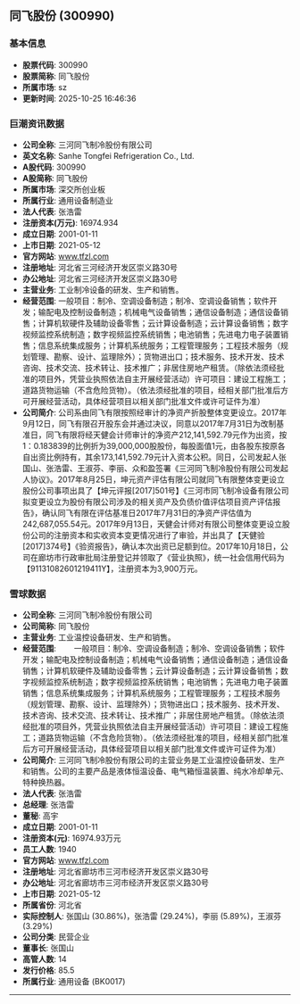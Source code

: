 ## 同飞股份 (300990)

### 基本信息

- **股票代码**: 300990
- **股票简称**: 同飞股份
- **所属市场**: sz
- **更新时间**: 2025-10-25 16:46:36

### 巨潮资讯数据

- **公司全称**: 三河同飞制冷股份有限公司
- **英文名称**: Sanhe Tongfei Refrigeration Co., Ltd.
- **A股代码**: 300990
- **A股简称**: 同飞股份
- **所属市场**: 深交所创业板
- **所属行业**: 通用设备制造业
- **法人代表**: 张浩雷
- **注册资本(万元)**: 16974.934
- **成立日期**: 2001-01-11
- **上市日期**: 2021-05-12
- **官方网站**: www.tfzl.com
- **注册地址**: 河北省三河经济开发区崇义路30号
- **办公地址**: 河北省三河经济开发区崇义路30号
- **主营业务**: 工业制冷设备的研发、生产和销售。
- **经营范围**: 一般项目：制冷、空调设备制造；制冷、空调设备销售；软件开发；输配电及控制设备制造；机械电气设备销售；通信设备制造；通信设备销售；计算机软硬件及辅助设备零售；云计算设备制造；云计算设备销售；数字视频监控系统制造；数字视频监控系统销售；电池销售；先进电力电子装置销售；信息系统集成服务；计算机系统服务；工程管理服务；工程技术服务（规划管理、勘察、设计、监理除外）；货物进出口；技术服务、技术开发、技术咨询、技术交流、技术转让、技术推广；非居住房地产租赁。（除依法须经批准的项目外，凭营业执照依法自主开展经营活动）许可项目：建设工程施工；道路货物运输（不含危险货物）。（依法须经批准的项目，经相关部门批准后方可开展经营活动，具体经营项目以相关部门批准文件或许可证件为准）
- **公司简介**: 公司系由同飞有限按照经审计的净资产折股整体变更设立。2017年9月12日，同飞有限召开股东会并通过决议，同意以2017年7月31日为改制基准日，同飞有限将经天健会计师审计的净资产212,141,592.79元作为出资，按1：0.183839的比例折为39,000,000股股份，每股面值1元，由各股东按原各自出资比例持有，其余173,141,592.79元计入资本公积。同日，公司发起人张国山、张浩雷、王淑芬、李丽、众和盈签署《三河同飞制冷股份有限公司发起人协议》。2017年8月25日，坤元资产评估有限公司就同飞有限整体变更设立股份公司事项出具了【坤元评报[2017]501号】《三河市同飞制冷设备有限公司拟变更设立为股份有限公司涉及的相关资产及负债价值评估项目资产评估报告》，确认同飞有限在评估基准日2017年7月31日的净资产评估值为242,687,055.54元。2017年9月13日，天健会计师对有限公司整体变更设立股份公司的注册资本和实收资本变更情况进行了审验，并出具了【天健验[2017]374号】《验资报告》，确认本次出资已足额到位。2017年10月18日，公司在廊坊市行政审批局注册登记并领取了《营业执照》，统一社会信用代码为【91131082601219411Y】，注册资本为3,900万元。

### 雪球数据

- **公司全称**: 三河同飞制冷股份有限公司
- **公司简称**: 同飞股份
- **主营业务**: 工业温控设备研发、生产和销售。
- **经营范围**: 　　一般项目：制冷、空调设备制造；制冷、空调设备销售；软件开发；输配电及控制设备制造；机械电气设备销售；通信设备制造；通信设备销售；计算机软硬件及辅助设备零售；云计算设备制造；云计算设备销售；数字视频监控系统制造；数字视频监控系统销售；电池销售；先进电力电子装置销售；信息系统集成服务；计算机系统服务；工程管理服务；工程技术服务（规划管理、勘察、设计、监理除外）；货物进出口；技术服务、技术开发、技术咨询、技术交流、技术转让、技术推广；非居住房地产租赁。（除依法须经批准的项目外，凭营业执照依法自主开展经营活动）许可项目：建设工程施工；道路货物运输（不含危险货物）。（依法须经批准的项目，经相关部门批准后方可开展经营活动，具体经营项目以相关部门批准文件或许可证件为准）
- **公司简介**: 三河同飞制冷股份有限公司的主营业务是工业温控设备研发、生产和销售。公司的主要产品是液体恒温设备、电气箱恒温装置、纯水冷却单元、特种换热器。
- **法人代表**: 张浩雷
- **总经理**: 张浩雷
- **董秘**: 高宇
- **成立日期**: 2001-01-11
- **注册资本(元)**: 16974.93万元
- **员工人数**: 1940
- **官方网站**: www.tfzl.com
- **注册地址**: 河北省廊坊市三河市经济开发区崇义路30号
- **办公地址**: 河北省廊坊市三河市经济开发区崇义路30号
- **上市日期**: 2021-05-12
- **所属省份**: 河北省
- **实际控制人**: 张国山 (30.86%)，张浩雷 (29.24%)，李丽 (5.89%)，王淑芬 (3.29%)
- **公司分类**: 民营企业
- **董事长**: 张国山
- **高管人数**: 14
- **发行价格**: 85.5
- **所属行业**: 通用设备 (BK0017)

---